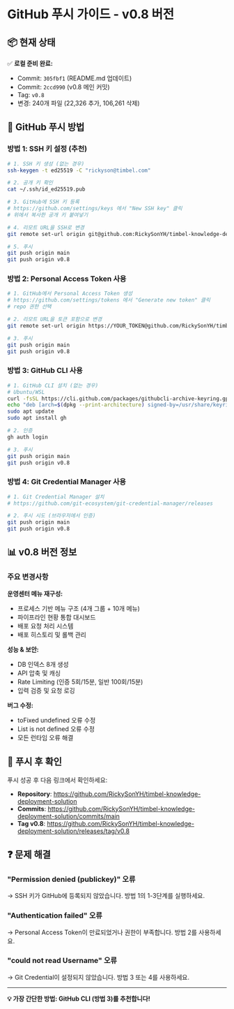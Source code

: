 # GitHub 푸시 가이드 - v0.8 버전

## 📦 현재 상태

✅ **로컬 준비 완료:**
- Commit: `305fbf1` (README.md 업데이트)
- Commit: `2ccd990` (v0.8 메인 커밋)
- Tag: `v0.8`
- 변경: 240개 파일 (22,326 추가, 106,261 삭제)

## 🔐 GitHub 푸시 방법

### 방법 1: SSH 키 설정 (추천)

```bash
# 1. SSH 키 생성 (없는 경우)
ssh-keygen -t ed25519 -C "rickyson@timbel.com"

# 2. 공개 키 확인
cat ~/.ssh/id_ed25519.pub

# 3. GitHub에 SSH 키 등록
# https://github.com/settings/keys 에서 "New SSH key" 클릭
# 위에서 복사한 공개 키 붙여넣기

# 4. 리모트 URL을 SSH로 변경
git remote set-url origin git@github.com:RickySonYH/timbel-knowledge-deployment-solution.git

# 5. 푸시
git push origin main
git push origin v0.8
```

### 방법 2: Personal Access Token 사용

```bash
# 1. GitHub에서 Personal Access Token 생성
# https://github.com/settings/tokens 에서 "Generate new token" 클릭
# repo 권한 선택

# 2. 리모트 URL을 토큰 포함으로 변경
git remote set-url origin https://YOUR_TOKEN@github.com/RickySonYH/timbel-knowledge-deployment-solution.git

# 3. 푸시
git push origin main
git push origin v0.8
```

### 방법 3: GitHub CLI 사용

```bash
# 1. GitHub CLI 설치 (없는 경우)
# Ubuntu/WSL
curl -fsSL https://cli.github.com/packages/githubcli-archive-keyring.gpg | sudo dd of=/usr/share/keyrings/githubcli-archive-keyring.gpg
echo "deb [arch=$(dpkg --print-architecture) signed-by=/usr/share/keyrings/githubcli-archive-keyring.gpg] https://cli.github.com/packages stable main" | sudo tee /etc/apt/sources.list.d/github-cli.list > /dev/null
sudo apt update
sudo apt install gh

# 2. 인증
gh auth login

# 3. 푸시
git push origin main
git push origin v0.8
```

### 방법 4: Git Credential Manager 사용

```bash
# 1. Git Credential Manager 설치
# https://github.com/git-ecosystem/git-credential-manager/releases

# 2. 푸시 시도 (브라우저에서 인증)
git push origin main
git push origin v0.8
```

## 📊 v0.8 버전 정보

### 주요 변경사항

**운영센터 메뉴 재구성:**
- 프로세스 기반 메뉴 구조 (4개 그룹 + 10개 메뉴)
- 파이프라인 현황 통합 대시보드
- 배포 요청 처리 시스템
- 배포 히스토리 및 롤백 관리

**성능 & 보안:**
- DB 인덱스 8개 생성
- API 압축 및 캐싱
- Rate Limiting (인증 5회/15분, 일반 100회/15분)
- 입력 검증 및 요청 로깅

**버그 수정:**
- toFixed undefined 오류 수정
- List is not defined 오류 수정
- 모든 런타임 오류 해결

## 🎯 푸시 후 확인

푸시 성공 후 다음 링크에서 확인하세요:

- **Repository**: https://github.com/RickySonYH/timbel-knowledge-deployment-solution
- **Commits**: https://github.com/RickySonYH/timbel-knowledge-deployment-solution/commits/main
- **Tag v0.8**: https://github.com/RickySonYH/timbel-knowledge-deployment-solution/releases/tag/v0.8

## ❓ 문제 해결

### "Permission denied (publickey)" 오류
→ SSH 키가 GitHub에 등록되지 않았습니다. 방법 1의 1-3단계를 실행하세요.

### "Authentication failed" 오류
→ Personal Access Token이 만료되었거나 권한이 부족합니다. 방법 2를 사용하세요.

### "could not read Username" 오류
→ Git Credential이 설정되지 않았습니다. 방법 3 또는 4를 사용하세요.

---

**💡 가장 간단한 방법: GitHub CLI (방법 3)를 추천합니다!**

